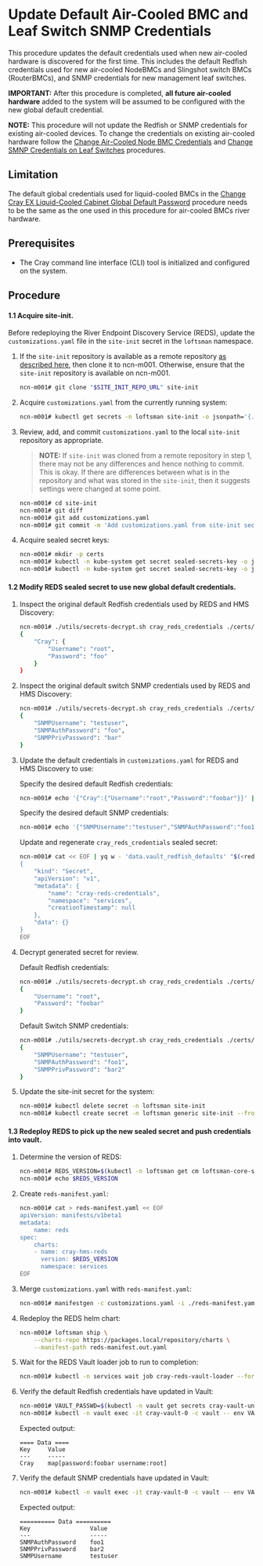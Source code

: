 # Update Default Air-Cooled BMC and Leaf Switch SNMP Credentials

This procedure updates the default credentials used when new air-cooled hardware is discovered for the first time. This includes the default Redfish credentials used for new air-cooled NodeBMCs and Slingshot switch BMCs (RouterBMCs), and SNMP credentials for new management leaf switches.

**IMPORTANT:** After this procedure is completed, **all future air-cooled hardware** added to the system will be assumed to be configured with the new global default credential.

**NOTE:** This procedure will not update the Redfish or SNMP credentials for existing air-cooled devices. To change the credentials on existing air-cooled hardware follow the [Change Air-Cooled Node BMC Credentials](Change_Air-Cooled_Node_BMC_Credentials.md) and [Change SMNP Credentials on Leaf Switches](Change_SMNP_Credentials_on_Leaf_Switches.md) procedures. 


## Limitation

The default global credentials used for liquid-cooled BMCs in the [Change Cray EX Liquid-Cooled Cabinet Global Default Password](Change_EX_Liquid-Cooled_Cabinet_Global_Default_Password.md) procedure needs to be the same as the one used in this procedure for air-cooled BMCs river hardware. 

## Prerequisites

-   The Cray command line interface \(CLI\) tool is initialized and configured on the system.


## Procedure

#### 1.1 Acquire site-init.
Before redeploying the River Endpoint Discovery Service (REDS), update the `customizations.yaml` file in the `site-init` secret in the `loftsman` namespace.

1.  If the `site-init` repository is available as a remote repository [as described here](../../install/prepare_site_init.md#push-to-a-remote-repository), then clone it to ncn-m001. Otherwise, ensure that the `site-init` repository is available on ncn-m001.

    ```bash
    ncn-m001# git clone "$SITE_INIT_REPO_URL" site-init
    ```

2.  Acquire `customizations.yaml` from the currently running system:

    ```bash
    ncn-m001# kubectl get secrets -n loftsman site-init -o jsonpath='{.data.customizations\.yaml}' | base64 -d > site-init/customizations.yaml
    ```

3.  Review, add, and commit `customizations.yaml` to the local `site-init` repository as appropriate.

    > **NOTE:** If `site-init` was cloned from a remote repository in step 1,
    > there may not be any differences and hence nothing to commit. This is
    > okay. If there are differences between what is in the repository and what
    > was stored in the `site-init`, then it suggests settings were changed at some
    > point.
    
    ```bash
    ncn-m001# cd site-init
    ncn-m001# git diff
    ncn-m001# git add customizations.yaml
    ncn-m001# git commit -m 'Add customizations.yaml from site-init secret'
    ```

4.  Acquire sealed secret keys:
    
    ```bash
    ncn-m001# mkdir -p certs
    ncn-m001# kubectl -n kube-system get secret sealed-secrets-key -o jsonpath='{.data.tls\.crt}' | base64 -d > certs/sealed_secrets.crt
    ncn-m001# kubectl -n kube-system get secret sealed-secrets-key -o jsonpath='{.data.tls\.key}' | base64 -d > certs/sealed_secrets.key
    ```

#### 1.2 Modify REDS sealed secret to use new global default credentials.

1.  Inspect the original default Redfish credentials used by REDS and HMS Discovery:
    
    ```bash
    ncn-m001# ./utils/secrets-decrypt.sh cray_reds_credentials ./certs/sealed_secrets.key ./customizations.yaml | jq .data.vault_redfish_defaults -r | base64 -d | jq
    {
        "Cray": {
            "Username": "root",
            "Password": "foo"
        }
    }
    ```

2.  Inspect the original default switch SNMP credentials used by REDS and HMS Discovery:
    
    ```bash
    ncn-m001# ./utils/secrets-decrypt.sh cray_reds_credentials ./certs/sealed_secrets.key ./customizations.yaml | jq .data.vault_switch_defaults -r | base64 -d | jq
    {
        "SNMPUsername": "testuser",
        "SNMPAuthPassword": "foo",
        "SNMPPrivPassword": "bar"
    }
    ```

2.  Update the default credentials in `customizations.yaml` for REDS and HMS Discovery to use:
    
    Specify the desired default Redfish credentials:
    
    ```bash
    ncn-m001# echo '{"Cray":{"Username":"root","Password":"foobar"}}' | base64 > reds.redfish.creds.json.b64
    ```

    Specify the desired default SNMP credentials:
    
    ```bash
    ncn-m001# echo '{"SNMPUsername":"testuser","SNMPAuthPassword":"foo1","SNMPPrivPassword":"bar2"}' | base64 > reds.switch.creds.json.b64
    ```

    Update and regenerate `cray_reds_credentials` sealed secret:
    
    ```bash
    ncn-m001# cat << EOF | yq w - 'data.vault_redfish_defaults' "$(<reds.redfish.creds.json.b64)" | yq w - 'data.vault_switch_defaults' "$(<reds.switch.creds.json.b64)" | yq r -j - | ./utils/secrets-encrypt.sh | yq w -f - -i ./customizations.yaml 'spec.kubernetes.sealed_secrets.cray_reds_credentials'
    {
        "kind": "Secret",
        "apiVersion": "v1",
        "metadata": {
            "name": "cray-reds-credentials",
            "namespace": "services",
            "creationTimestamp": null
        },
        "data": {}
    }
    EOF
    ```

4.  Decrypt generated secret for review.
    
    Default Redfish credentials:
    
    ```bash
    ncn-m001# ./utils/secrets-decrypt.sh cray_reds_credentials ./certs/sealed_secrets.key ./customizations.yaml | jq .data.vault_redfish_defaults -r | base64 -d | jq
    {
        "Username": "root",
        "Password": "foobar"
    }
    ```

    Default Switch SNMP credentials:
    
    ```bash
    ncn-m001# ./utils/secrets-decrypt.sh cray_reds_credentials ./certs/sealed_secrets.key ./customizations.yaml | jq .data.vault_switch_defaults -r | base64 -d | jq
    {
        "SNMPUsername": "testuser",
        "SNMPAuthPassword": "foo1",
        "SNMPPrivPassword": "bar2"
    }
    ```


5.  Update the site-init secret for the system:
    
    ```bash
    ncn-m001# kubectl delete secret -n loftsman site-init
    ncn-m001# kubectl create secret -n loftsman generic site-init --from-file=customizations.yaml
    ```

#### 1.3 Redeploy REDS to pick up the new sealed secret and push credentials into vault.

1.  Determine the version of REDS:
    
    ```bash
    ncn-m001# REDS_VERSION=$(kubectl -n loftsman get cm loftsman-core-services -o jsonpath='{.data.manifest\.yaml}' | yq r - 'spec.charts.(name==cray-hms-reds).version')
    ncn-m001# echo $REDS_VERSION
    ```

2.  Create `reds-manifest.yaml`:
    
    ```bash
    ncn-m001# cat > reds-manifest.yaml << EOF 
    apiVersion: manifests/v1beta1
    metadata:
        name: reds
    spec:
        charts:
        - name: cray-hms-reds
          version: $REDS_VERSION
          namespace: services
    EOF
    ```

2.  Merge `customizations.yaml` with `reds-manifest.yaml`:
    
    ```bash
    ncn-m001# manifestgen -c customizations.yaml -i ./reds-manifest.yaml > ./reds-manifest.out.yaml
    ```

3.  Redeploy the REDS helm chart:
    
    ```bash
    ncn-m001# loftsman ship \
        --charts-repo https://packages.local/repository/charts \
        --manifest-path reds-manifest.out.yaml
    ```

5.  Wait for the REDS Vault loader job to run to completion:
    
    ```bash
    ncn-m001# kubectl -n services wait job cray-reds-vault-loader --for=condition=complete --timeout=5m
    ```

6.  Verify the default Redfish credentials have updated in Vault:
    
    ```bash
    ncn-m001# VAULT_PASSWD=$(kubectl -n vault get secrets cray-vault-unseal-keys -o json | jq -r '.data["vault-root"]' |  base64 -d)
    ncn-m001# kubectl -n vault exec -it cray-vault-0 -c vault -- env VAULT_TOKEN=$VAULT_PASSWD VAULT_ADDR=http://127.0.0.1:8200 vault kv get secret/reds-creds/defaults
    ```

    Expected output:
    
    ```
    ==== Data ====
    Key     Value
    ---     -----
    Cray    map[password:foobar username:root]
    ```

7.  Verify the default SNMP credentials have updated in Vault:
    
    ```bash
    ncn-m001# kubectl -n vault exec -it cray-vault-0 -c vault -- env VAULT_TOKEN=$VAULT_PASSWD VAULT_ADDR=http://127.0.0.1:8200 vault kv get secret/reds-creds/switch_defaults
    ```

    Expected output:
    
    ```
    ========== Data ==========
    Key                 Value
    ---                 -----
    SNMPAuthPassword    foo1
    SNMPPrivPassword    bar2
    SNMPUsername        testuser
    ```

    